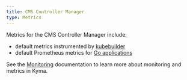 ```yaml
---
title: CMS Controller Manager
type: Metrics
---
```


Metrics for the CMS Controller Manager include:

- default metrics instrumented by [kubebuilder](https://book.kubebuilder.io/)
- default Prometheus metrics for [Go applications](https://prometheus.io/docs/guides/go-application/#how-go-exposition-works)

See the [Monitoring](/components/monitoring) documentation to learn more about monitoring and metrics in Kyma.
